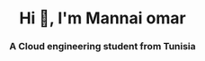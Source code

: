 <h1 align="center">Hi 👋, I'm Mannai omar</h1>
<h3 align="center">A Cloud engineering student from Tunisia</h3>
